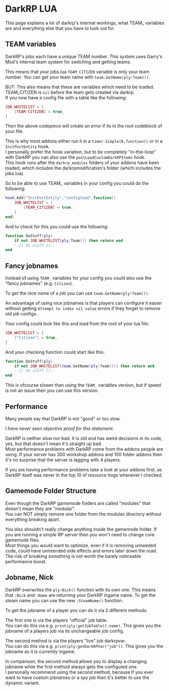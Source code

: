 # DarkRP LUA

This page explains a lot of darkrp's internal workings, what TEAM_ variables are and everything else that you have to look out for.


## TEAM variables

DarkRP's jobs each have a unique TEAM number. This system uses Garry's Mod's internal team system for switching and getting teams.

This means that your jobs.lua `TEAM_CITIZEN` variable is only your team number. You can get your team name with `team.GetName(ply:Team())`.

BUT: This also means that these are variables which need to be loaded. TEAM_CITIZEN is `nil` before the team gets created via darkrp.  
If you now have a config file with a table like the following:

```lua
JOB_WHITELIST = {
    [TEAM_CITIZEN] = true,
}
```

Then the above codepiece will create an error if its in the root codeblock of your file.  

This is why most addons either run it in a `timer.Simple(0,function()` or in a `InitPostEntity` hook.  
I personally prefer the hook variation, but to be completely "in-the-loop" with DarkRP you can also use the `postLoadCustomDarkRPItems` hook.  
This hook runs after the `darkrp_modules` folders of your addons have been loaded, which includes the darkrpmodification's folder (which includes the jobs.lua).

So to be able to use TEAM_ variables in your config you could do the following:

```lua
hook.Add("InitPostEntity","configload",function()
    JOB_WHITELIST = {
        [TEAM_CITIZEN] = true,
    }
end)
```

And to check for this you could use the following:

```lua
function DoStuff(ply)
    if not JOB_WHITELIST[ply:Team()] then return end
    --[[ do stuff ]]--
end
```


## Fancy jobnames

Instead of using `TEAM_` variables for your config you could also use the "fancy jobnames" (e.g. `Citizen`).

To get the nice name of a job you can use `team.GetName(ply:Team())`.

An advantage of using nice jobnames is that players can configure it easier without getting `Attempt to index nil value` errors if they forget to remove old job configs.

Your config could look like this and load from the root of your lua file:

```lua
JOB_WHITELIST = {
    ["Citizen"] = true,
}
```

And your checking function could start like this:

```lua
function DoStuff(ply)
    if not JOB_WHITELIST[team.GetName(ply:Team())] then return end
    --[[ do stuff ]]--
end
```

This is ofcourse slower than using the `TEAM_` variables version, but if speed is not an issue then you can use this version.


## Performance

Many people say that DarkRP is not "good" or too slow.  

*I have never seen objective proof for this statement.*

DarkRP is neither slow nor bad. It is old and has weird decisions in its code, yes, but that doesn't mean it's straight up bad.  
Most performance problems with DarkRP come from the addons people are using. If your server has 300 workshop addons and 100 folder addons then it's no surprise that the server is lagging with 4 players.

If you are having performance problems take a look at your addons first, as DarkRP itself was never in the top 10 of resource hogs whenever I checked.


## Gamemode Folder Structure

Even though the DarkRP gamemode folders are called "modules" that doesn't mean they are "modular".  
You can NOT simply remove one folder from the modules directory without everything breaking apart.  

You also shouldn't really change anything inside the gamemode folder. If you are running a simple RP server then you won't need to change core gamemode files.  
Most things you would want to optimize, even if it is removing unneeded code, could have unintended side effects and errors later down the road. The risk of breaking something is not worth the barely noticeable performance boost.


## Jobname, Nick

DarkRP overwrites the `ply:Nick()` function with its own one. This means that `:Nick` and `:Name` are returning your DarkRP ingame name. To get the steam name you can use the new `:SteamName()` function.

To get the jobname of a player you can do it via 2 different methods.

The first one is via the players "official" job table.  
You can do this via e.g. `print(ply:getJobTable().name)`. This gives you the jobname of a players job via its unchangeable job config.  

The second method is via the players "live" job darkrpvar.  
You can do this via e.g. `print(ply:getDarkRPVar("job"))`. This gives you the jobname as it is currently ingame.

In comparison, the second method allows you to display a changing jobname while the first method always gets the configured one.  
I personally recommend using the second method, because if you ever want to have custom jobnames or a spy job then it's better to use the dynamic variant.
